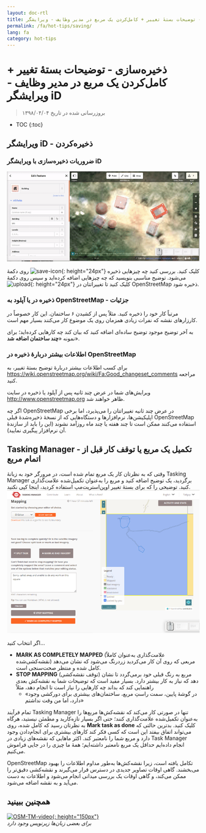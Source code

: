 ```yaml
---
layout: doc-rtl
title: ذخیره‌سازی - توضیحات بستهٔ تغییر + کامل‌کردن یک مربع در مدیر وظایف - ویرایشگر iD
permalink: /fa/hot-tips/saving/
lang: fa
category: hot-tips
---
```


ذخیره‌سازی - توضیحات بستهٔ تغییر + کامل‌کردن یک مربع در مدیر وظایف - ویرایشگر iD
============

> بروزرسانی شده در تاریخ ۱۳۹۸/۰۴/۰۴

- TOC
{:toc}

ویرایشگر iD - ذخیره‌کردن
------------------

### ضروریات ذخیره‌سازی با ویرایشگر iD ###

![saving OSM][]


روی دکمهٔ ![save-icon]{: height="24px"} کلیک کنید. بررسی کنید چه چیزهایی ذخیره می‌شود. توضیح مناسبی بنویسید که چه چیزهایی اضافه کرده‌اید و سپس روی دکمهٔ ![upload]{: height="24px"} کلیک کنید تا تغییراتتان در OpenStreetMap ذخیره شود.  

### ذخیره در یا آپلود به OpenStreetMap - جزئیات ###

مرتباً کار خود را ذخیره کنید. مثلاً پس از کشیدن ۶ ساختمان. این کار خصوصاً در کارزارهای نقشه که نفرات زیادی همزمان روی یک موضوع کار می‌کنند بسیار مهم است.  

به آخر توضیح موجود توضیح ساده‌ای اضافه کنید که بیان کند چه کارهایی کرده‌اید؛ برای نمونه «**چند ساختمان اضافه شد**».  

### اطلاعات بیشتر دربارهٔ ذخیره در OpenStreetMap ###

برای کسب اطلاعات بیشتر دربارهٔ توضیح بستهٔ تغییر، به <https://wiki.openstreetmap.org/wiki/Fa:Good_changeset_comments> مراجعه کنید.  

ویرایش‌های شما در عرض چند ثانیه پس از آپلود یا ذخیره در سایت <http://www.openstreetmap.org> ظاهر خواهند شد.  

اگر چه OpenStreetMap در عرض چند ثانیه تغییراتتان را می‌پذیرد، اما برخی اپلیکیشن‌ها، نرم‌افزارها و دستگاه‌هایی که از نسخهٔ ذخیره‌شدهٔ قبلی OpenStreetMap استفاده می‌کنند ممکن است تا چند هفته یا چند ماه روزآمد نشوند (این را باید از سازندهٔ آن نرم‌افزار پیگیری نمایید).  

Tasking Manager - تکمیل یک مربع یا توقف کار قبل از اتمام مربع  
-------------------------------------------------------------------

وقتی که به نظرتان کار یک مربع تمام شده است، در مرورگر خود به زبانهٔ Tasking Manager برگردید، یک توضیح اضافه کنید و مربع را به‌عنوان تکمیل‌شده علامت‌گذاری کنید. توضیحی را که برای بستهٔ تغییر اوپن‌استریت‌مپ استفاده کردید، اینجا کپی نکنید.  
![Stop Mapping][]  

اگر انتخاب کنید...

- **MARK AS COMPLETELY MAPPED** (علامت‌گذاری به‌عنوان کاملاً نقشه‌کشی‌شده) مربعی که روی آن کار می‌کردید زردرنگ می‌شود که نشان می‌دهد کامل شده و منتظر صحت‌سنجی است.  
- **STOP MAPPING** (توقف نقشه‌کشی) مربع به رنگ قبلی خود برمی‌گردد تا نشان دهد که نیاز به کار بیشتر دارد. بسیار مفید است که توضیحات شما به نقشه‌کش بعدی راهنمایی کند که بداند چه کارهایی را نیاز است تا انجام دهد، مثلاً   
    - «در گوشهٔ پایین، سمت راستِ مربع، ساختمان‌های بیشتری برای دورکشی وجود دارد، اما من وقت نداشتم»  

تمام فرآیند Tasking Manager تنها در صورتی کار می‌کند که نقشه‌کش‌ها مربع‌ها را به‌عنوان تکمیل‌شده علامت‌گذاری کنند؛ حتی اگر بسیار تازه‌کارید و مطمئن نیستید، هرگاه به نظرتان رسید که کامل شده، روی **Mark task as done** کلیک کنید. بدترین حالتی که می‌تواند اتفاق بیفتد این است که کسی فکر کند کارهای بیشتری برای انجام‌دادن وجود دارد و مربع شما را نامعتبر کند. اکثر ماهایی که نقشه‌های زیادی در Task Manager انجام داده‌ایم حداقل یک مربع نامعتبر داشته‌ایم؛ همهٔ ما چیزی را در جایی فراموش می‌کنیم.  

OpenStreetMap تکامل یافته است، زیرا نقشه‌کش‌ها به‌طور مداوم اطلاعات را بهبود می‌بخشند. گاهی اوقات تصاویر جدیدی در دسترس قرار می‌گیرند و نقشه‌کشی دقیق‌تر را ممکن می‌کند، و گاهی اوقات یک بررسی میدانی انجام می‌شود و اطلاعات به دست می‌آید و به نقشه اضافه می‌شود.   

همچنین ببینید  
---------

[![OSM-TM-video]{: height="150px"}](https://www.youtube.com/watch?v=_feTGQXLf_M&list=PLb9506_-6FMHZ3nwn9heri3xjQKrSq1hN&index=9 "گروه بشردوستان اوپن‌استریت‌مپ - ویدیوهای آموزشی مدیر وظایف")  
*برای بعضی زبان‌ها زیرنویس وجود دارد*  



[saving OSM]:/images/hot-tips/saving.gif
[keymon]:/images/hot-tips/keymon.png
[Stop Mapping]:/images/hot-tips/20190625-TM-stop-mapping-800px.png
[id issues icon]: /images/hot-tips/id-issues.png
[warn when mapping]: /images/hot-tips/20190625-warn-when-mapping.png
[id issues]: /images/hot-tips/20190625-id-issues.png
[id issues everywhere]: /images/hot-tips/20190625-id-issues-everywhere.png
[save-icon]: /images/beginner/save-icon.png "آیکن ذخیره"
[upload]: /images/beginner/upload.png "آپلود"
[arrow-up]: /images/arrow-up.png
[OSM-TM-video]: /images/hot-tips/OSM-TM-video.png "گروه بشردوستان OpenStreetMap - ویدیوهای آموزشی مدیر وظایف"